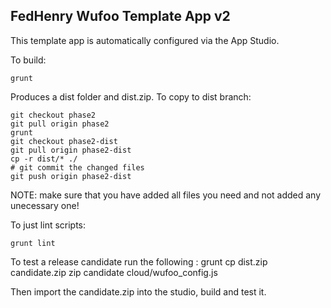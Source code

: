 FedHenry Wufoo Template App v2
-------------------------------
This template app is automatically configured via the App Studio.

To build:

    grunt

Produces a dist folder and dist.zip. To copy to dist branch:

    git checkout phase2
    git pull origin phase2
    grunt
    git checkout phase2-dist
    git pull origin phase2-dist
    cp -r dist/* ./
    # git commit the changed files
    git push origin phase2-dist

NOTE: make sure that you have added all files you need and not added any 
unecessary one!

To just lint scripts:

    grunt lint

To test a release candidate run the following : 
   grunt
   cp dist.zip candidate.zip
   zip candidate cloud/wufoo_config.js

Then import the candidate.zip into the studio, build and test it.